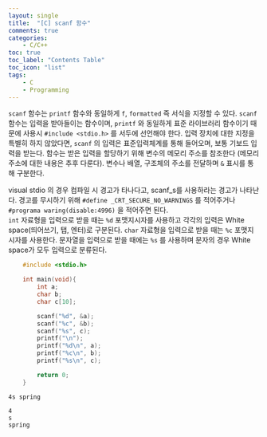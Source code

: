 ```yaml
---
layout: single
title:  "[C] scanf 함수"
comments: true
categories:
    - C/C++
toc: true
toc_label: "Contents Table"
toc_icon: "list"
tags: 
    - C
    - Programming
---
```



`scanf` 함수는 `printf` 함수와 동일하게 `f`, `formatted` 즉 서식을 지정할 수 있다. `scanf` 함수는 입력을 받아들이는 함수이며, `printf` 와 동일하게 표준 라이브러리 함수이기 때문에 사용시 `#include <stdio.h>` 를 서두에 선언해야 한다. 입력 장치에 대한 지정을 특별히 하지 않았다면, `scanf` 의 입력은 표준입력체계를 통해 들어오며, 보통 기보드 입력을 받는다. 함수는 받은 입력을 할당하기 위해 변수의 메모리 주소를 참조한다 (메모리 주소에 대한 내용은 추후 다룬다). 변수나 배열, 구조체의 주소를 전달하며 `&` 표시를 통해 구분한다. 



visual stdio 의 경우 컴파일 시 경고가 타나다고, scanf_s를 사용하라는 경고가 나타난다. 경고를 무시하기 위해 `#define _CRT_SECURE_NO_WARNINGS` 를 적어주거나 `#programa waring(disable:4996)` 을 적어주면 된다.  
`int` 자료형을 입력으로 받을 때는 `%d` 포맷지시자를 사용하고 각각의 입력은 White space(띄어쓰기, 탭, 엔터)로 구분된다. `char` 자료형을 입력으로 받을 때는 `%c` 포맷지시자를 사용한다. 문자열을 입력으로 받을 때에는 `%s` 를 사용하며 문자의 경우 White space가 모두 입력으로 분류된다. 




```c
    #include <stdio.h>

    int main(void){
        int a;
        char b;
        char c[10];

        scanf("%d", &a);
        scanf("%c", &b);
        scanf("%s", c);
        printf("\n");
        printf("%d\n", a);
        printf("%c\n", b);
        printf("%s\n", c);

        return 0;
    }   
```


```
4s spring

4
s
spring

```



